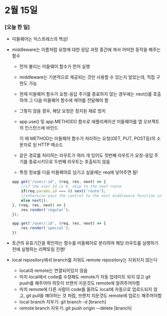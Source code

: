# 2월 15일

### [오늘 한 일]

- 미들웨어는 익스프레스의 핵심!

- middleware는 이름처럼 요청에 대한 응답 과정 중간에 껴서 어떠한 동작을 해주는 함수
  - 먼저 불리는 미들웨어 함수가 먼저 실행

  - middleware는 기본적으로 제공되는 것만 사용할 수 있는지 알았는데, 직접 구현도 가능

  - 현재 미들웨어 함수가 요청-응답 주기를 종료하지 않는 경우에는 next()를 호출하여 그 다음 미들웨어 함수에 제어를 전달해야 함

  - 그렇지 않을 경우, 해당 요청은 정지된 채로 방치

  - app.use() 및 app.METHOD() 함수로 애플리케이션 미들웨어를 앱 오브젝트의 인스턴스에 바인드

    이 때 METHOD는 미들웨어 함수가 처리하는 요청(GET, PUT, POST등)의 소문자로 된 HTTP 메소드

  - 같은 경로를 처리하는 라우트가 여러 개 있어도 첫번째 라우트가 요청-응답 주기를 종료시키므로 두번째 라우트는 호출되지 않음

  - 특정 정보를 다음 미들웨어로 넘기고 싶을때는 req에 넣어주면 됨!

  ```javascript
  app.get('/user/:id', (req, res, next) => {
      //if the user Id is 0, skip to the next route
      if(req.params.id === 0) next('route');
      //otherwise pass the control to the next middleware function in this stack
      else next();
  }, (req, res, next) => {
      res.render('regular');
  });
  
  app.get('/user/:id', (req, res, next) => {
      res.render('special');
  })
  ```

- 토큰의 유효기간을 확인하는 함수를 미들웨어로 분리하여 해당 라우트를 실행하기 전에 실행하는 리펙토링 진행!

  

- local repository에서 branch를 지워도 remote repository는 지워지지 않는다
  - local과 remote는 연결되어있지 않음
  - 마치 local에서 code를 수정해도 remote가 자동 업데이트 되지 않고 git push를 해주어야 하듯이 브랜치 지운것도 remote에 알려주어야함
  - 마치 remote에 다른 사람이 code를 올려도 local에 자동으로 업로드되지 않고, git pull을 해야하는 것 처럼, 브랜치 지운것도 remote에 업로드 해주어야함
  - local branch  지우기: git branch -d [branch]
  - remote branch 지우기: git push origin --delete [branch]